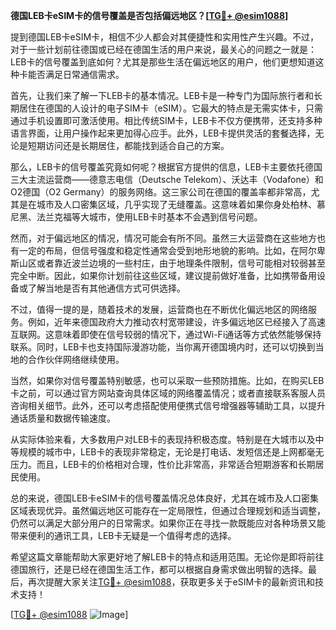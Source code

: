 **德国LEB卡eSIM卡的信号覆盖是否包括偏远地区？[[TG💪+ @esim1088](https://t.me/s/esim1088)]**

提到德国LEB卡eSIM卡，相信不少人都会对其便捷性和实用性产生兴趣。不过，对于一些计划前往德国或已经在德国生活的用户来说，最关心的问题之一就是：LEB卡的信号覆盖到底如何？尤其是那些生活在偏远地区的用户，他们更想知道这种卡能否满足日常通信需求。

首先，让我们来了解一下LEB卡的基本情况。LEB卡是一种专门为国际旅行者和长期居住在德国的人设计的电子SIM卡（eSIM）。它最大的特点是无需实体卡，只需通过手机设置即可激活使用。相比传统SIM卡，LEB卡不仅方便携带，还支持多种语言界面，让用户操作起来更加得心应手。此外，LEB卡提供灵活的套餐选择，无论是短期访问还是长期居住，都能找到适合自己的方案。

那么，LEB卡的信号覆盖究竟如何呢？根据官方提供的信息，LEB卡主要依托德国三大主流运营商——德意志电信（Deutsche Telekom）、沃达丰（Vodafone）和O2德国（O2 Germany）的服务网络。这三家公司在德国的覆盖率都非常高，尤其是在城市及人口密集区域，几乎实现了无缝覆盖。这意味着如果你身处柏林、慕尼黑、法兰克福等大城市，使用LEB卡时基本不会遇到信号问题。

然而，对于偏远地区的情况，情况可能会有所不同。虽然三大运营商在这些地方也有一定的布局，但信号强度和稳定性通常会受到地形地貌的影响。比如，在阿尔卑斯山区或者靠近波兰边境的一些村庄，由于地理条件限制，信号可能相对较弱甚至完全中断。因此，如果你计划前往这些区域，建议提前做好准备，比如携带备用设备或了解当地是否有其他通信方式可供选择。

不过，值得一提的是，随着技术的发展，运营商也在不断优化偏远地区的网络服务。例如，近年来德国政府大力推动农村宽带建设，许多偏远地区已经接入了高速互联网。这意味着即使在信号较弱的情况下，通过Wi-Fi通话等方式依然能够保持联系。同时，LEB卡也支持国际漫游功能，当你离开德国境内时，还可以切换到当地的合作伙伴网络继续使用。

当然，如果你对信号覆盖特别敏感，也可以采取一些预防措施。比如，在购买LEB卡之前，可以通过官方网站查询具体区域的网络覆盖情况；或者直接联系客服人员咨询相关细节。此外，还可以考虑搭配使用便携式信号增强器等辅助工具，以提升通话质量和数据传输速度。

从实际体验来看，大多数用户对LEB卡的表现持积极态度。特别是在大城市以及中等规模的城市中，LEB卡的表现非常稳定，无论是打电话、发短信还是上网都毫无压力。而且，LEB卡的价格相对合理，性价比非常高，非常适合短期游客和长期居民使用。

总的来说，德国LEB卡eSIM卡的信号覆盖情况总体良好，尤其在城市及人口密集区域表现优异。虽然偏远地区可能存在一定局限性，但通过合理规划和适当调整，仍然可以满足大部分用户的日常需求。如果你正在寻找一款既能应对各种场景又能带来便利的通讯工具，LEB卡无疑是一个值得考虑的选择。

希望这篇文章能帮助大家更好地了解LEB卡的特点和适用范围。无论你是即将前往德国旅行，还是已经在德国生活工作，都可以根据自身需求做出明智的选择。最后，再次提醒大家关注[TG💪+ @esim1088](https://t.me/s/esim1088)，获取更多关于eSIM卡的最新资讯和技术支持！

[[TG💪+ @esim1088](https://t.me/s/esim1088) ![Image](https://i.postimg.cc/4NQfJmqS/Snipaste-2025-05-13-00-14-12.png)]